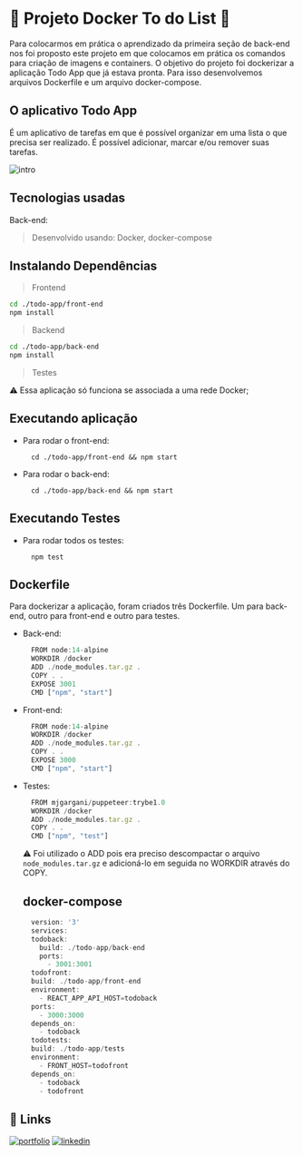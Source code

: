 # :whale2: Projeto Docker To do List :whale2:

Para colocarmos em prática o aprendizado da primeira seção de back-end nos foi proposto este projeto em que colocamos em prática os comandos para criação de imagens e containers. 
O objetivo do projeto foi dockerizar a aplicação Todo App que já estava pronta. Para isso desenvolvemos arquivos Dockerfile e um arquivo docker-compose.

## O aplicativo Todo App
É um aplicativo de tarefas em que é possível organizar em uma lista o que precisa ser realizado. É possível adicionar, marcar e/ou remover suas tarefas.

![intro](https://user-images.githubusercontent.com/106452876/213876138-134df37f-18ad-439d-8c90-d433cdd5db54.gif)

## Tecnologias usadas
Back-end:
> Desenvolvido usando: Docker, docker-compose

## Instalando Dependências
> Frontend
```bash
cd ./todo-app/front-end
npm install
``` 
> Backend
```bash
cd ./todo-app/back-end
npm install
``` 
> Testes

:warning: Essa aplicação só funciona se associada a uma rede Docker;

## Executando aplicação
* Para rodar o front-end:

  ```
    cd ./todo-app/front-end && npm start
  ```
* Para rodar o back-end:

  ```
    cd ./todo-app/back-end && npm start
  ```
  
## Executando Testes

* Para rodar todos os testes:

  ```
    npm test
  ```
## Dockerfile
Para dockerizar a aplicação, foram criados três Dockerfile. Um para back-end, outro para front-end e outro para testes.
* Back-end:

  ```js
    FROM node:14-alpine
    WORKDIR /docker
    ADD ./node_modules.tar.gz .
    COPY . .
    EXPOSE 3001
    CMD ["npm", "start"]
  ```
* Front-end:

  ```js
    FROM node:14-alpine
    WORKDIR /docker
    ADD ./node_modules.tar.gz .
    COPY . .
    EXPOSE 3000
    CMD ["npm", "start"]
  ```
* Testes:

  ```js
    FROM mjgargani/puppeteer:trybe1.0
    WORKDIR /docker
    ADD ./node_modules.tar.gz .
    COPY . .
    CMD ["npm", "test"]
  ```
  :warning: Foi utilizado o ADD pois era preciso descompactar o arquivo ```node_modules.tar.gz``` e adicioná-lo em seguida no WORKDIR através do COPY.
  
  ## docker-compose
  ```js
    version: '3'
    services:
    todoback:
      build: ./todo-app/back-end
      ports: 
        - 3001:3001
    todofront:
    build: ./todo-app/front-end
    environment:
      - REACT_APP_API_HOST=todoback
    ports: 
      - 3000:3000
    depends_on:
      - todoback
    todotests: 
    build: ./todo-app/tests
    environment:
      - FRONT_HOST=todofront
    depends_on:
      - todoback
      - todofront
  ```
  
## 🔗 Links
[![portfolio](https://img.shields.io/badge/my_portfolio-000?style=for-the-badge&logo=ko-fi&logoColor=white)](https://joanamds.github.io/#/)
[![linkedin](https://img.shields.io/badge/linkedin-0A66C2?style=for-the-badge&logo=linkedin&logoColor=white)](https://www.linkedin.com/in/dev-joanamds/)

